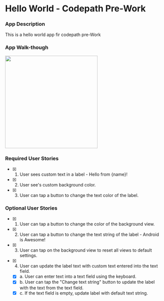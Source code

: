 # Hello World - Codepath Pre-Work

### App Description
This is a hello world app fir codepath pre-Work

### App Walk-though


<img src="https://i.imgur.com/Kg9lB5B.gif" width=300><br>



### Required User Stories
- [x] 1. User sees custom text in a label - Hello from {name}!
- [x] 2. User see's custom background color.
- [x] 3. User can tap a button to change the text color of the label.

### Optional User Stories
- [x] 1. User can tap a button to change the color of the background view.  
- [x] 2. User can tap a button to change the text string of the label - Android is Awesome!  
- [x] 3. User can tap on the background view to reset all views to default settings.  
- [x] 4. User can update the label text with custom text entered into the text field.  
    - [x] a. User can enter text into a text field using the keyboard.  
    - [x] b. User can tap the "Change text string" button to update the label with the text from the text field.  
    - [x] c. If the text field is empty, update label with default text string.  
